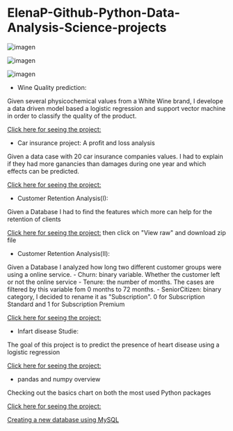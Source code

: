 # ElenaP-Github-Python-Data-Analysis-Science-projects

![imagen](https://user-images.githubusercontent.com/70054118/120040060-38c98600-c006-11eb-91dc-d4a7c6f66fc1.png)

![imagen](https://user-images.githubusercontent.com/70054118/120040224-7201f600-c006-11eb-8b54-b14725d0c535.png)

![imagen](https://user-images.githubusercontent.com/70054118/120063224-6e05c080-c066-11eb-820c-89ac6cab6641.png)



- Wine Quality prediction:

Given several physicochemical values from a White Wine brand, I develope a data driven model based a logistic regression and support vector machine in order to classify the quality of the product.


[Click here for seeing the project:](https://github.com/ElenaP-Github/ORIGINAL-Python-Data-Analysis-projects/blob/main/White%20wine%20logistic%20regression--.ipynb)


- Car insurance project: A profit and loss analysis 

Given a data case with 20 car insurance companies values. I had to explain if they had more ganancies than damages during one year and which effects can be predicted.

[Click here for seeing the project:](https://github.com/ElenaP-Github/ORIGINAL-Python-Data-Analysis-projects/blob/main/Car%20insurance%20by%20Elena%20Pe%C3%B1a.ipynb)


- Customer Retention Analysis(I):

Given a Database I had to find the features which more can help for the retention of clients

[Click here for seeing the project:](https://github.com/ElenaP-Github/ORIGINAL-Python-Data-Analysis-projects/blob/main/Customer%20retention%20analysis%20Elena%20Pe%C3%B1a.rar)  then click on "View raw" and download zip file

- Customer Retention Analysis(II):

Given a Database I analyzed how long two different customer groups were using a online service.
     - Churn: binary variable. Whether the customer left or not the online service
     - Tenure: the number of months. The cases are filtered by this variable fom 0 months to 72 months.
     - SeniorCitizen: binary category, I decided to rename it as "Subscription". 0 for Subscription Standard and 1 for Subscription Premium
     
[Click here for seeing the project:](https://github.com/ElenaP-Github/ORIGINAL-Python-Data-Analysis-projects/blob/main/simple%20customer%20retention%20analysis.ipynb)



- Infart disease Studie:

The goal of this project is to predict the presence of heart disease using a logistic regression

[Click here for seeing the project:](https://github.com/ElenaP-Github/ORIGINAL-Python-Data-Analysis-projects/blob/main/Infart%20Disease-Definitive%20version-04-02-2021.ipynb)


- pandas and numpy overview

Checking out the basics chart on both the most used Python packages

[Click here for seeing the project:](https://github.com/ElenaP-Github/ORIGINAL-Python-Data-Analysis-projects/blob/main/pandas%20and%20numpy%20overview.ipynb)




[Creating a new database using MySQL](https://github.com/ElenaP-Github/ORIGINAL-Python-Data-Analysis-projects/blob/main/clinic_sql_proyect.sql)
